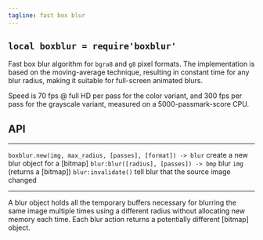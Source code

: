 ```yaml
---
tagline: fast box blur
---
```


## `local boxblur = require'boxblur'`

Fast box blur algorithm for `bgra8` and `g8` pixel formats.
The implementation is based on the moving-average technique, resulting in
constant time for any blur radius, making it suitable for full-screen
animated blurs.

Speed is 70 fps @ full HD per pass for the color variant, and 300 fps per
pass for the grayscale variant, measured on a 5000-passmark-score CPU.

## API

------------------------------------------------------------ --------------------------------------------------
`boxblur.new(img, max_radius, [passes], [format]) -> blur`   create a new blur object for a [bitmap]
`blur:blur([radius], [passes]) -> bmp`                       blur `img` (returns a [bitmap])
`blur:invalidate()`                                          tell blur that the source image changed
------------------------------------------------------------ --------------------------------------------------

A blur object holds all the temporary buffers necessary for blurring the same
image multiple times using a different radius without allocating new memory
each time. Each blur action returns a potentially different [bitmap] object.
